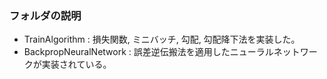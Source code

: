 ### フォルダの説明  
* TrainAlgorithm : 損失関数, ミニバッチ, 勾配, 勾配降下法を実装した。  
* BackpropNeuralNetwork : 誤差逆伝搬法を適用したニューラルネットワークが実装されている。  
